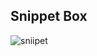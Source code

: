 ## Snippet Box
<img  alt="sniipet" src="https://user-images.githubusercontent.com/6943256/67390632-f40d7b80-f594-11e9-87ba-faaa6c95957e.png">